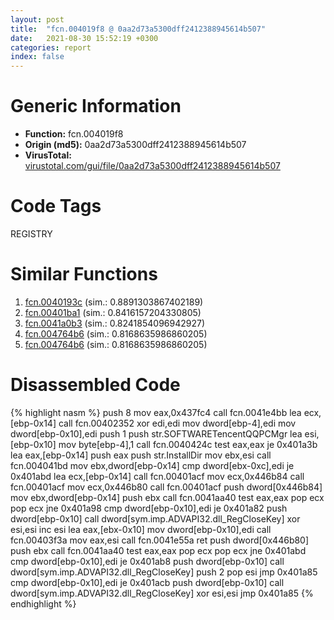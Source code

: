 ```yaml
---
layout: post
title:  "fcn.004019f8 @ 0aa2d73a5300dff2412388945614b507"
date:   2021-08-30 15:52:19 +0300
categories: report
index: false
---
```


# Generic Information
- **Function:** fcn.004019f8
- **Origin (md5):** 0aa2d73a5300dff2412388945614b507
- **VirusTotal:** [virustotal.com/gui/file/0aa2d73a5300dff2412388945614b507][virustotal_ref]

# Code Tags
<span class="tag" id="REGISTRY">REGISTRY</span>


# Similar Functions

1. [fcn.0040193c][similar_1_ref] (sim.: 0.8891303867402189)
2. [fcn.00401ba1][similar_2_ref] (sim.: 0.8416157204330805)
3. [fcn.0041a0b3][similar_3_ref] (sim.: 0.8241854096942927)
4. [fcn.004764b6][similar_4_ref] (sim.: 0.8168635986860205)
5. [fcn.004764b6][similar_5_ref] (sim.: 0.8168635986860205)


# Disassembled Code

{% highlight nasm %}
push 8
mov eax,0x437fc4
call fcn.0041e4bb
lea ecx,[ebp-0x14]
call fcn.00402352
xor edi,edi
mov dword[ebp-4],edi
mov dword[ebp-0x10],edi
push 1
push str.SOFTWARETencentQQPCMgr
lea esi,[ebp-0x10]
mov byte[ebp-4],1
call fcn.0040424c
test eax,eax
je 0x401a3b
lea eax,[ebp-0x14]
push eax
push str.InstallDir
mov ebx,esi
call fcn.004041bd
mov ebx,dword[ebp-0x14]
cmp dword[ebx-0xc],edi
je 0x401abd
lea ecx,[ebp-0x14]
call fcn.00401acf
mov ecx,0x446b84
call fcn.00401acf
mov ecx,0x446b80
call fcn.00401acf
push dword[0x446b84]
mov ebx,dword[ebp-0x14]
push ebx
call fcn.0041aa40
test eax,eax
pop ecx
pop ecx
jne 0x401a98
cmp dword[ebp-0x10],edi
je 0x401a82
push dword[ebp-0x10]
call dword[sym.imp.ADVAPI32.dll_RegCloseKey]
xor esi,esi
inc esi
lea eax,[ebx-0x10]
mov dword[ebp-0x10],edi
call fcn.00403f3a
mov eax,esi
call fcn.0041e55a
ret 
push dword[0x446b80]
push ebx
call fcn.0041aa40
test eax,eax
pop ecx
pop ecx
jne 0x401abd
cmp dword[ebp-0x10],edi
je 0x401ab8
push dword[ebp-0x10]
call dword[sym.imp.ADVAPI32.dll_RegCloseKey]
push 2
pop esi
jmp 0x401a85
cmp dword[ebp-0x10],edi
je 0x401acb
push dword[ebp-0x10]
call dword[sym.imp.ADVAPI32.dll_RegCloseKey]
xor esi,esi
jmp 0x401a85
{% endhighlight %}


[similar_1_ref]: /report/fcn.0040193c@0aa2d73a5300dff2412388945614b507
[similar_2_ref]: /report/fcn.00401ba1@0aa2d73a5300dff2412388945614b507
[similar_3_ref]: /report/fcn.0041a0b3@c3466bab32f3a73706b87b6042748ed4
[similar_4_ref]: /report/fcn.004764b6@fb9b7d22bc1c143ac66b0575cbdd088d
[similar_5_ref]: /report/fcn.004764b6@912f1d013a0d6151bc7a7cef6da1b2a0
[virustotal_ref]: https://www.virustotal.com/gui/file/0aa2d73a5300dff2412388945614b507